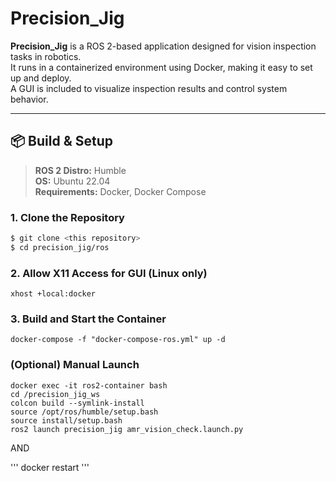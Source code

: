 # Precision_Jig

**Precision_Jig** is a ROS 2-based application designed for vision inspection tasks in robotics.  
It runs in a containerized environment using Docker, making it easy to set up and deploy.  
A GUI is included to visualize inspection results and control system behavior.

---

## 📦 Build & Setup

> **ROS 2 Distro:** Humble  
> **OS:** Ubuntu 22.04  
> **Requirements:** Docker, Docker Compose

### 1. Clone the Repository

```bash
$ git clone <this repository>
$ cd precision_jig/ros
```

### 2. Allow X11 Access for GUI (Linux only)
```xhost +local:docker```

### 3. Build and Start the Container
```docker-compose -f "docker-compose-ros.yml" up -d ```


### (Optional) Manual Launch
```
docker exec -it ros2-container bash
cd /precision_jig_ws
colcon build --symlink-install
source /opt/ros/humble/setup.bash
source install/setup.bash
ros2 launch precision_jig amr_vision_check.launch.py
```

AND

''' docker restart <this compose container> '''

